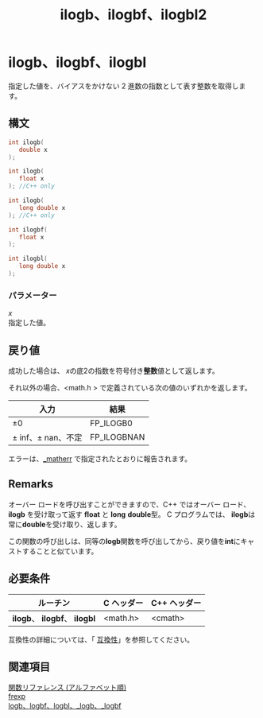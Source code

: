 ﻿---
title: ilogb、ilogbf、ilogbl2
ms.date: 04/05/2018
api_name:
- ilogb
- ilogbf
- ilogbl
api_location:
- msvcrt.dll
- msvcr80.dll
- msvcr90.dll
- msvcr100.dll
- msvcr100_clr0400.dll
- msvcr110.dll
- msvcr110_clr0400.dll
- msvcr120.dll
- msvcr120_clr0400.dll
- ucrtbase.dll
- api-ms-win-crt-math-l1-1-0.dll
api_type:
- DLLExport
topic_type:
- apiref
f1_keywords:
- ilogb
- ilogbf
- ilogbl
- math/ilogb
- math/ilogbf
- math/ilogbl
helpviewer_keywords:
- ilogb function
- ilogbf function
- ilogbl function
ms.assetid: 9ef19d57-1caa-41d5-8233-2faad3562fcb
ms.openlocfilehash: fdafba039537358c9b6a1de21dc176ceea38b4fa
ms.sourcegitcommit: f19474151276d47da77cdfd20df53128fdcc3ea7
ms.translationtype: MT
ms.contentlocale: ja-JP
ms.lasthandoff: 09/12/2019
ms.locfileid: "70954765"
---
# <a name="ilogb-ilogbf-ilogbl"></a>ilogb、ilogbf、ilogbl

指定した値を、バイアスをかけない 2 進数の指数として表す整数を取得します。

## <a name="syntax"></a>構文

```C
int ilogb(
   double x
);

int ilogb(
   float x
); //C++ only

int ilogb(
   long double x
); //C++ only

int ilogbf(
   float x
);

int ilogbl(
   long double x
);
```

### <a name="parameters"></a>パラメーター

*x*<br/>
指定した値。

## <a name="return-value"></a>戻り値

成功した場合は、 *x*の底2の指数を符号付き**整数**値として返します。

それ以外の場合、\<math.h > で定義されている次の値のいずれかを返します。

|入力|結果|
|-----------|------------|
|±0|FP_ILOGB0|
|± inf、± nan、不定|FP_ILOGBNAN|

エラーは、[_matherr](matherr.md) で指定されたとおりに報告されます。

## <a name="remarks"></a>Remarks

オーバー ロードを呼び出すことができますので、C++ ではオーバー ロード、 **ilogb** を受け取って返す **float** と **long** **double**型。 C プログラムでは、 **ilogb**は常に**double**を受け取り、返します。

この関数の呼び出しは、同等の**logb**関数を呼び出してから、戻り値を**int**にキャストすることと似ています。

## <a name="requirements"></a>必要条件

|ルーチン|C ヘッダー|C++ ヘッダー|
|-------------|--------------|------------------|
|**ilogb**、 **ilogbf**、 **ilogbl**|\<math.h>|\<cmath>|

互換性の詳細については、「 [互換性](../../c-runtime-library/compatibility.md)」を参照してください。

## <a name="see-also"></a>関連項目

[関数リファレンス (アルファベット順)](crt-alphabetical-function-reference.md)<br/>
[frexp](frexp.md)<br/>
[logb、logbf、logbl、_logb、_logbf](logb-logbf-logbl-logb-logbf.md)<br/>
